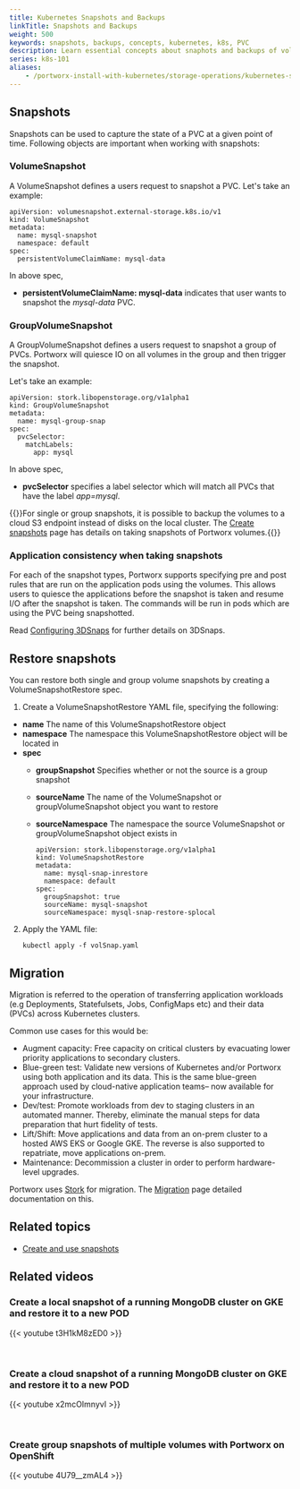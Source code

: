 ```yaml
---
title: Kubernetes Snapshots and Backups
linkTitle: Snapshots and Backups
weight: 500
keywords: snapshots, backups, concepts, kubernetes, k8s, PVC
description: Learn essential concepts about snaphots and backups of volumes on Kubernetes
series: k8s-101
aliases:
    - /portworx-install-with-kubernetes/storage-operations/kubernetes-storage-101/snapshots/
---
```

## Snapshots

Snapshots can be used to capture the state of a PVC at a given point of time. Following objects are important when working with snapshots:

### VolumeSnapshot

A VolumeSnapshot defines a users request to snapshot a PVC. Let's take an example:

```text
apiVersion: volumesnapshot.external-storage.k8s.io/v1
kind: VolumeSnapshot
metadata:
  name: mysql-snapshot
  namespace: default
spec:
  persistentVolumeClaimName: mysql-data
```

In above spec,

* **persistentVolumeClaimName: mysql-data** indicates that user wants to snapshot the *mysql-data* PVC.

### GroupVolumeSnapshot

A GroupVolumeSnapshot defines a users request to snapshot a group of PVCs. Portworx will quiesce IO on all volumes in the group and then trigger the snapshot.

Let's take an example:

```text
apiVersion: stork.libopenstorage.org/v1alpha1
kind: GroupVolumeSnapshot
metadata:
  name: mysql-group-snap
spec:
  pvcSelector:
    matchLabels:
      app: mysql
```

In above spec,

* **pvcSelector** specifies a label selector which will match all PVCs that have the label *app=mysql*.

{{<info>}}For single or group snapshots, it is possible to backup the volumes to a cloud S3 endpoint instead of disks on the local cluster. The [Create snapshots](/operations/operate-kubernetes/storage-operations/create-snapshots/) page has details on taking snapshots of Portworx volumes.{{</info>}}

### Application consistency when taking snapshots

For each of the snapshot types, Portworx supports specifying pre and post rules that are run on the application pods using the volumes. This allows users to quiesce the applications before the snapshot is taken and resume I/O after the snapshot is taken. The commands will be run in pods which are using the PVC being snapshotted.

Read [Configuring 3DSnaps](/operations/operate-kubernetes/storage-operations/create-snapshots/snaps-3d) for further details on 3DSnaps.

## Restore snapshots

You can restore both single and group volume snapshots by creating a VolumeSnapshotRestore spec.

1. Create a VolumeSnapshotRestore YAML file, specifying the following:

  * **name** The name of this VolumeSnapshotRestore object
  * **namespace** The namespace this VolumeSnapshotRestore object will be located in
  * **spec**
    * **groupSnapshot** Specifies whether or not the source is a group snapshot
    * **sourceName** The name of the VolumeSnapshot or groupVolumeSnapshot object you want to restore
    * **sourceNamespace** The namespace the source VolumeSnapshot or groupVolumeSnapshot object exists in

       ```text
       apiVersion: stork.libopenstorage.org/v1alpha1
       kind: VolumeSnapshotRestore
       metadata:
         name: mysql-snap-inrestore
         namespace: default
       spec:
         groupSnapshot: true
         sourceName: mysql-snapshot
         sourceNamespace: mysql-snap-restore-splocal
       ```

2. Apply the YAML file:

    ```text
    kubectl apply -f volSnap.yaml
    ```

## Migration

Migration is referred to the operation of transferring application workloads (e.g Deployments, Statefulsets, Jobs, ConfigMaps etc) and their data (PVCs) across Kubernetes clusters.

Common use cases for this would be:

* Augment capacity: Free capacity on critical clusters by evacuating lower priority applications to secondary clusters.
* Blue-green test: Validate new versions of Kubernetes and/or Portworx using both application and its data. This is the same blue-green approach used by cloud-native application teams– now available for your infrastructure.
* Dev/test: Promote workloads from dev to staging clusters in an automated manner. Thereby, eliminate the manual steps for data preparation that hurt fidelity of tests.
* Lift/Shift: Move applications and data from an on-prem cluster to a hosted AWS EKS or Google GKE. The reverse is also supported to repatriate, move applications on-prem.
* Maintenance: Decommission a cluster in order to perform hardware-level upgrades.

Portworx uses [Stork](https://github.com/libopenstorage/stork) for migration. The [Migration](/concepts/migration) page detailed documentation on this.

## Related topics

* [Create and use snapshots](/operations/operate-kubernetes/storage-operations/create-snapshots/)

## Related videos 

### Create a local snapshot of a running MongoDB cluster on GKE and restore it to a new POD

{{< youtube t3H1kM8zED0 >}}

<br>

### Create a cloud snapshot of a running MongoDB cluster on GKE and restore it to a new POD

{{< youtube x2mcOImnyvI >}}

<br>

### Create group snapshots of multiple volumes with Portworx on OpenShift

{{< youtube 4U79__zmAL4 >}}
